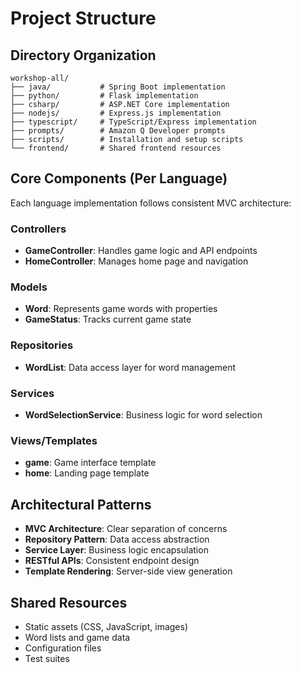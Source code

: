 # Project Structure

## Directory Organization
```
workshop-all/
├── java/           # Spring Boot implementation
├── python/         # Flask implementation  
├── csharp/         # ASP.NET Core implementation
├── nodejs/         # Express.js implementation
├── typescript/     # TypeScript/Express implementation
├── prompts/        # Amazon Q Developer prompts
├── scripts/        # Installation and setup scripts
└── frontend/       # Shared frontend resources
```

## Core Components (Per Language)
Each language implementation follows consistent MVC architecture:

### Controllers
- **GameController**: Handles game logic and API endpoints
- **HomeController**: Manages home page and navigation

### Models
- **Word**: Represents game words with properties
- **GameStatus**: Tracks current game state

### Repositories
- **WordList**: Data access layer for word management

### Services
- **WordSelectionService**: Business logic for word selection

### Views/Templates
- **game**: Game interface template
- **home**: Landing page template

## Architectural Patterns
- **MVC Architecture**: Clear separation of concerns
- **Repository Pattern**: Data access abstraction
- **Service Layer**: Business logic encapsulation
- **RESTful APIs**: Consistent endpoint design
- **Template Rendering**: Server-side view generation

## Shared Resources
- Static assets (CSS, JavaScript, images)
- Word lists and game data
- Configuration files
- Test suites
